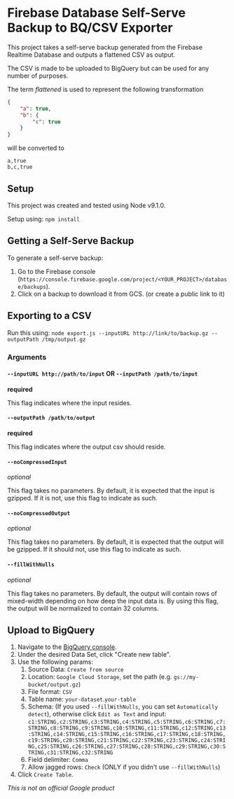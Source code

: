 # Firebase Database Self-Serve Backup to BQ/CSV Exporter

This project takes a self-serve backup generated from the Firebase Realtime Database and outputs a flattened CSV as output.

The CSV is made to be uploaded to BigQuery but can be used for any number of purposes.

The term *flattened* is used to represent the following transformation

```json
{
    "a": true,
    "b": {
        "c": true
    }
}
```

will be converted to

```text
a,true
b,c,true
```

## Setup

This project was created and tested using Node v9.1.0.

Setup using: `npm install`

## Getting a Self-Serve Backup

To generate a self-serve backup:

1. Go to the Firebase console (`https://console.firebase.google.com/project/<YOUR_PROJECT>/database/backups`).
1. Click on a backup to download it from GCS. (or create a public link to it)

## Exporting to a CSV

Run this using: `node export.js --inputURL http://link/to/backup.gz --outputPath /tmp/output.gz`

### Arguments

#### `--inputURL http://path/to/input` OR `--inputPath /path/to/input`

**required**

This flag indicates where the input resides.

#### `--outputPath /path/to/output`

**required**

This flag indicates where the output csv should reside.

#### `--noCompressedInput`

*optional*

This flag takes no parameters. By default, it is expected that the input is gzipped. If it is not, use this flag to indicate as such.

#### `--noCompressedOutput`

*optional*

This flag takes no parameters. By default, it is expected that the output will be gzipped. If it should not, use this flag to indicate as such.

#### `--fillWithNulls`

*optional*

This flag takes no parameters. By default, the output will contain rows of mixed-width depending on how deep the input data is. By using this flag, the output will be normalized to contain 32 columns.

## Upload to BigQuery

1. Navigate to the [BigQuery console](https://bigquery.cloud.google.com).
1. Under the desired Data Set, click "Create new table".
1. Use the following params:
    1. Source Data: `Create from source`
    1. Location: `Google Cloud Storage`, set the path (e.g. `gs://my-bucket/output.gz`)
    1. File format: `CSV`
    1. Table name: `your-dataset`.`your-table`
    1. Schema: (If you used `--fillWithNulls`, you can set `Automatically detect`), otherwise click `Edit as Text` and input:
    ```c1:STRING,c2:STRING,c3:STRING,c4:STRING,c5:STRING,c6:STRING,c7:STRING,c8:STRING,c9:STRING,c10:STRING,c11:STRING,c12:STRING,c13:STRING,c14:STRING,c15:STRING,c16:STRING,c17:STRING,c18:STRING,c19:STRING,c20:STRING,c21:STRING,c22:STRING,c23:STRING,c24:STRING,c25:STRING,c26:STRING,c27:STRING,c28:STRING,c29:STRING,c30:STRING,c31:STRING,c32:STRING```
    1. Field delimiter: `Comma`
    1. Allow jagged rows: `Check` (ONLY if you didn't use `--fillWithNulls`)
1. Click `Create Table`.

*This is not an official Google product*
